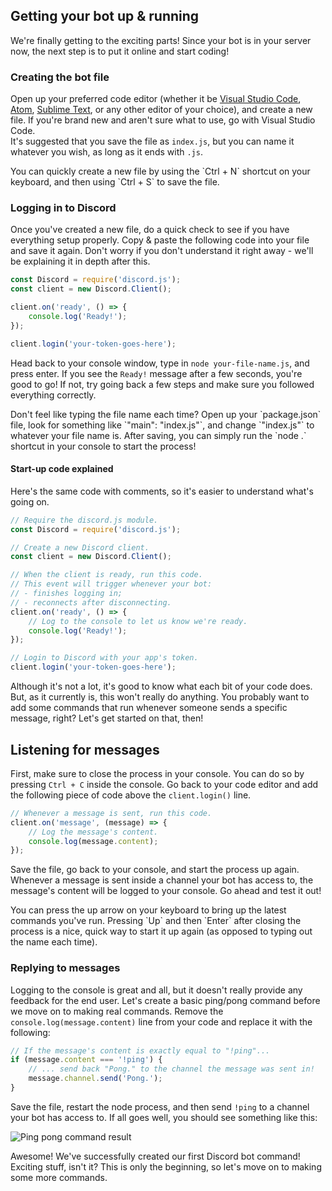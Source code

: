## Getting your bot up & running

We're finally getting to the exciting parts! Since your bot is in your server now, the next step is to put it online and start coding!

### Creating the bot file

Open up your preferred code editor (whether it be [Visual Studio Code](https://code.visualstudio.com/), [Atom](http://atom.io/), [Sublime Text](https://www.sublimetext.com/), or any other editor of your choice), and create a new file. If you're brand new and aren't sure what to use, go with Visual Studio Code.<br />It's suggested that you save the file as `index.js`, but you can name it whatever you wish, as long as it ends with `.js`.

<p class="tip">You can quickly create a new file by using the `Ctrl + N` shortcut on your keyboard, and then using `Ctrl + S` to save the file.</p>

### Logging in to Discord

Once you've created a new file, do a quick check to see if you have everything setup properly. Copy & paste the following code into your file and save it again. Don't worry if you don't understand it right away - we'll be explaining it in depth after this.

```js
const Discord = require('discord.js');
const client = new Discord.Client();

client.on('ready', () => {
	console.log('Ready!');
});

client.login('your-token-goes-here');
```

Head back to your console window, type in `node your-file-name.js`, and press enter. If you see the `Ready!` message after a few seconds, you're good to go! If not, try going back a few steps and make sure you followed everything correctly.

<p class="tip">Don't feel like typing the file name each time? Open up your `package.json` file, look for something like `"main": "index.js"`, and change `"index.js"` to whatever your file name is. After saving, you can simply run the `node .` shortcut in your console to start the process!</p>


#### Start-up code explained

Here's the same code with comments, so it's easier to understand what's going on.
```js
// Require the discord.js module.
const Discord = require('discord.js');

// Create a new Discord client.
const client = new Discord.Client();

// When the client is ready, run this code.
// This event will trigger whenever your bot:
// - finishes logging in;
// - reconnects after disconnecting.
client.on('ready', () => {
	// Log to the console to let us know we're ready.
	console.log('Ready!');
});

// Login to Discord with your app's token.
client.login('your-token-goes-here');
```

Although it's not a lot, it's good to know what each bit of your code does. But, as it currently is, this won't really do anything. You probably want to add some commands that run whenever someone sends a specific message, right? Let's get started on that, then!

## Listening for messages

First, make sure to close the process in your console. You can do so by pressing `Ctrl + C` inside the console. Go back to your code editor and add the following piece of code above the `client.login()` line.

```js
// Whenever a message is sent, run this code.
client.on('message', (message) => {
	// Log the message's content.
	console.log(message.content);
});
```

Save the file, go back to your console, and start the process up again. Whenever a message is sent inside a channel your bot has access to, the message's content will be logged to your console. Go ahead and test it out!

<p class="tip">You can press the up arrow on your keyboard to bring up the latest commands you've run. Pressing `Up` and then `Enter` after closing the process is a nice, quick way to start it up again (as opposed to typing out the name each time).</p>

### Replying to messages

Logging to the console is great and all, but it doesn't really provide any feedback for the end user. Let's create a basic ping/pong command before we move on to making real commands. Remove the `console.log(message.content)` line from your code and replace it with the following:

```js
// If the message's content is exactly equal to "!ping"...
if (message.content === '!ping') {
	// ... send back "Pong." to the channel the message was sent in!
	message.channel.send('Pong.');
}
```

Save the file, restart the node process, and then send `!ping` to a channel your bot has access to. If all goes well, you should see something like this:

![Ping pong command result](http://i.imgur.com/byiSflM.png)

Awesome! We've successfully created our first Discord bot command! Exciting stuff, isn't it? This is only the beginning, so let's move on to making some more commands.
